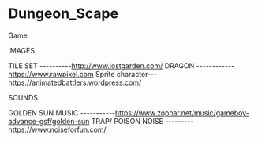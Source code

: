 # Dungeon_Scape
Game

IMAGES

TILE SET ----------http://www.lostgarden.com/
DRAGON ------------https://www.rawpixel.com
Sprite character---https://animatedbattlers.wordpress.com/

SOUNDS

GOLDEN SUN MUSIC -----------https://www.zophar.net/music/gameboy-advance-gsf/golden-sun
TRAP/ POISON NOISE ---------https://www.noiseforfun.com/
